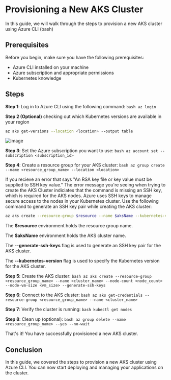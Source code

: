 # Provisioning a New AKS Cluster

In this guide, we will walk through the steps to provision a new AKS cluster using Azure CLI (bash)

## Prerequisites

Before you begin, make sure you have the following prerequisites:

- Azure CLI installed on your machine
- Azure subscription and appropriate permissions
- Kubernetes knowledge

## Steps

**Step 1**: Log in to Azure CLI using the following command:
    ```bash
    az login
    ```

**Step 2 (Optional)** checking out which Kubernetes versions are available in your region

```bash
az aks get-versions --location <location> --output table
```
![image](https://github.com/apsessoms/Containers-K8s/assets/99392512/bb73c30b-0bca-4447-af16-157f4cceab48)


**Step 3**: Set the Azure subscription you want to use:
    ```bash
    az account set --subscription <subscription_id>
    ```

**Step 4**: Create a resource group for your AKS cluster:
    ```bash
    az group create --name <resource_group_name> --location <location>
    ```

If you recieve an error that says "An RSA key file or key value must be supplied to SSH key value." The error message you're seeing when trying to create the AKS Cluster indiciates that the command is missing an SSH key, which is required for the AKS nodes. Azure uses SSH keys to manage secure access to the nodes in your Kubernetes cluster. Use the following command to generate an SSH key pair while creating the AKS cluster:



```bash
az aks create --resource-group $resource --name $aksName --kubernetes-version 1.24.9 --generate-ssh-keys
```

The **$resource** environment holds the resource group name. 

The **$aksName** environment holds the AKS cluster name. 

The **--generate-ssh-keys** flag is used to generate an SSH key pair for the AKS cluster. 

The **--kubernetes-version** flag is used to specify the Kubernetes version for the AKS cluster. 

**Step 5**: Create the AKS cluster:
    ```bash
    az aks create --resource-group <resource_group_name> --name <cluster_name> --node-count <node_count> --node-vm-size <vm_size> --generate-ssh-keys
    ```

**Step 6**: Connect to the AKS cluster:
    ```bash
    az aks get-credentials --resource-group <resource_group_name> --name <cluster_name>
    ```

**Step 7**: Verify the cluster is running:
    ```bash
    kubectl get nodes
    ```

**Step 8**: Clean up (optional):
    ```bash
    az group delete --name <resource_group_name> --yes --no-wait
    ```

That's it! You have successfully provisioned a new AKS cluster.

## Conclusion

In this guide, we covered the steps to provision a new AKS cluster using Azure CLI. You can now start deploying and managing your applications on the cluster.
